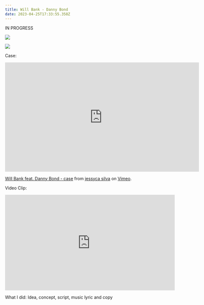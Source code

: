 ```yaml
---
title: Will Bank - Danny Bond
date: 2023-04-25T17:33:55.358Z
---
```

<div class="post-container">

<div class="text-idea">

IN PROGRESS

</div>

<div class="img-idea">

![](https://ucarecdn.com/e6ebcdb7-c06f-4445-926b-8bce12ac317c/)

![](https://ucarecdn.com/675fd2c0-a69c-4fe0-99a0-24a2503cc448/-/crop/431x776/5,3/-/preview/)

</div>

  <div class="text-idea">

C﻿ase:

</div>

<iframe src="https://player.vimeo.com/video/738278696?h=7f8b7c1ffa&title=0&byline=0&portrait=0" width="640" height="360" frameborder="0" allow="autoplay; fullscreen; picture-in-picture" allowfullscreen></iframe>
<p><a href="https://vimeo.com/738278696">Will Bank feat. Danny Bond - case</a> from <a href="https://vimeo.com/jessycasilva">jessyca silva</a> on <a href="https://vimeo.com">Vimeo</a>.</p>

</div>

  <div class="text-idea">

V﻿ideo Clip:

</div>

<iframe width="560" height="315" src="https://www.youtube.com/embed/IVfQGssSKTg" title="YouTube video player" frameborder="0" allow="accelerometer; autoplay; clipboard-write; encrypted-media; gyroscope; picture-in-picture; web-share" allowfullscreen></iframe>

</div>

What I did: Idea, concept, script, music lyric and copy